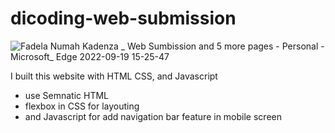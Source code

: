 # dicoding-web-submission

![Fadela Numah Kadenza _ Web Sumbission and 5 more pages - Personal - Microsoft_ Edge 2022-09-19 15-25-47](https://user-images.githubusercontent.com/75234524/190978323-2db04eaa-3130-4cfc-bb34-a212ab8d7493.gif)

I built this website with HTML CSS, and Javascript
- use Semnatic HTML
- flexbox in CSS for layouting
- and Javascript for add navigation bar feature in mobile screen

